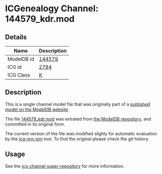 # ICGenealogy Channel: 144579\_kdr.mod

## Details

Name | Description
---- | -----------
ModelDB id | [144579](http://senselab.med.yale.edu/ModelDB/ShowModel.cshtml?model=144579)
ICG id | [2784](http://icg.neurotheory.ox.ac.uk/channels/1/2784)
ICG Class | [K](http://icg.neurotheory.ox.ac.uk/channels/1)

## Description

This is a single channel model file that was originally part of a [published model on the ModelDB website](http://senselab.med.yale.edu/ModelDB/ShowModel.cshtml?model=144579).


The file [144579\_kdr.mod](144579_kdr.mod) was extrated from [the ModelDB repository](http://senselab.med.yale.edu/ModelDB/ShowModel.cshtml?model=144579), and committed in its original form.

The current version of the file was modified slighly for automatic evaluation by the [icg-nrn-sim](https://github.com/icgenealogy/icg-nrn-sim) tool. To find the original please check the git history.


## Usage

See the [icg-channel super-repository](https://github.com/icgenealogy/icg-channels) for more information.
